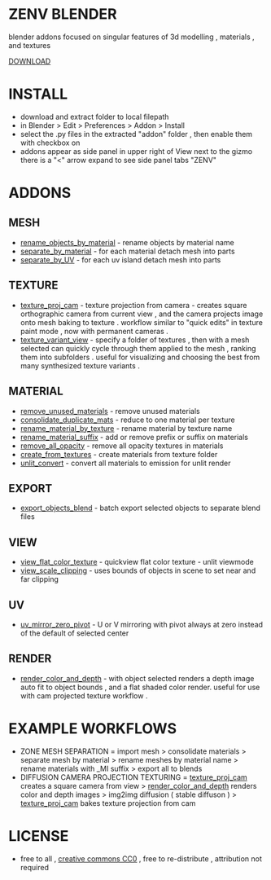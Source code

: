 # ZENV BLENDER
blender addons focused on singular features of 3d modelling , materials , and textures

[DOWNLOAD]( https://github.com/CorvaeOboro/zenv_blender/archive/refs/heads/main.zip ) 

# INSTALL 
- download and extract folder to local filepath
- in Blender > Edit > Preferences > Addon > Install
- select the .py files in the extracted "addon" folder , then enable them with checkbox on  
- addons appear as side panel in upper right of View next to the gizmo there is a "<" arrow expand to see side panel tabs "ZENV"

# ADDONS
## MESH
- [rename_objects_by_material](https://github.com/CorvaeOboro/zenv_blender/blob/main/addon/z_blender_MESH_rename_objects_by_material.py) - rename objects by material name
- [separate_by_material](https://github.com/CorvaeOboro/zenv_blender/blob/main/addon/z_blender_MESH_separate_by_material.py) -  for each material detach mesh into parts 
- [separate_by_UV](https://github.com/CorvaeOboro/zenv_blender/blob/main/addon/z_blender_MESH_separate_by_UV.py) -  for each uv island detach mesh into parts 
## TEXTURE
- [texture_proj_cam](https://github.com/CorvaeOboro/zenv_blender/blob/main/addon/z_blender_TEX_texture_proj_cam.py) -  texture projection from camera - creates square orthographic camera from current view , and the camera projects image onto mesh baking to texture . workflow similar to "quick edits" in texture paint mode , now with permanent cameras .
- [texture_variant_view](https://github.com/CorvaeOboro/zenv_blender/blob/main/addon/z_blender_TEX_texture_variant_view.py) - specify a folder of textures , then with a mesh selected can quickly cycle through them applied to the mesh , ranking them into subfolders . useful for visualizing and choosing the best from many synthesized texture variants .
## MATERIAL
- [remove_unused_materials](https://github.com/CorvaeOboro/zenv_blender/blob/main/addon/z_blender_MAT_remove_unused_materials) - remove unused materials 
- [consolidate_duplicate_mats](https://github.com/CorvaeOboro/zenv_blender/blob/main/addon/z_blender_MAT_consolidate_duplicate_mats) - reduce to one material per texture
- [rename_material_by_texture](https://github.com/CorvaeOboro/zenv_blender/blob/main/addon/z_blender_MAT_rename_material_by_texture.py) - rename material by texture name
- [rename_material_suffix](https://github.com/CorvaeOboro/zenv_blender/blob/main/addon/z_blender_MAT_rename_material_suffix.py) - add or remove prefix or suffix on materials
- [remove_all_opacity](https://github.com/CorvaeOboro/zenv_blender/blob/main/addon/z_blender_MAT_remove_all_opacity.py) - remove all opacity textures in materials
- [create_from_textures](https://github.com/CorvaeOboro/zenv_blender/blob/main/addon/z_blender_MAT_create_from_textures.py) - create materials from texture folder
- [unlit_convert](https://github.com/CorvaeOboro/zenv_blender/blob/main/addon/z_blender_MAT_unlit_convert.py) - convert all materials to emission for unlit render
## EXPORT
- [export_objects_blend](https://github.com/CorvaeOboro/zenv_blender/blob/main/addon/z_blender_EXPORT_export_objects_blend.py) - batch export selected objects to separate blend files
## VIEW 
- [view_flat_color_texture](https://github.com/CorvaeOboro/zenv_blender/blob/main/addon/z_blender_VIEW_view_flat_color_texture.py) - quickview flat color texture - unlit viewmode
- [view_scale_clipping](https://github.com/CorvaeOboro/zenv_blender/blob/main/addon/z_blender_VIEW_view_scale_clipping.py) - uses bounds of objects in scene to set near and far clipping
## UV 
- [uv_mirror_zero_pivot](https://github.com/CorvaeOboro/zenv_blender/blob/main/addon/z_blender_UV_uv_mirror_zero_pivot.py) - U or V mirroring with pivot always at zero instead of the default of selected center
## RENDER
- [render_color_and_depth](https://github.com/CorvaeOboro/zenv_blender/blob/main/addon/z_blender_RENDER_color_and_depth.py) - with object selected renders a depth image auto fit to object bounds , and a flat shaded color render. useful for use with cam projected texture workflow .


# EXAMPLE WORKFLOWS
- ZONE MESH SEPARATION = import mesh > consolidate materials > separate mesh by material > rename meshes by material name > rename materials with _MI suffix > export all to blends
- DIFFUSION CAMERA PROJECTION TEXTURING = [texture_proj_cam](https://github.com/CorvaeOboro/zenv_blender/blob/main/addon/z_blender_TEX_texture_proj_cam.py) creates a square camera from view > [render_color_and_depth](https://github.com/CorvaeOboro/zenv_blender/blob/main/addon/z_blender_RENDER_color_and_depth.py) renders color and depth images > img2img diffusion ( stable diffuson ) > [texture_proj_cam](https://github.com/CorvaeOboro/zenv_blender/blob/main/addon/z_blender_TEX_texture_proj_cam.py)  bakes texture projection from cam 

# LICENSE
- free to all , [creative commons CC0](https://creativecommons.org/publicdomain/zero/1.0/) , free to re-distribute , attribution not required

